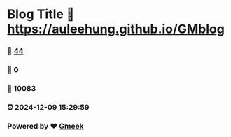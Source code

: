 # Blog Title :link: https://auleehung.github.io/GMblog 
### :page_facing_up: [44](https://auleehung.github.io/GMblog/tag.html) 
### :speech_balloon: 0 
### :hibiscus: 10083 
### :alarm_clock: 2024-12-09 15:29:59 
### Powered by :heart: [Gmeek](https://github.com/Meekdai/Gmeek)
